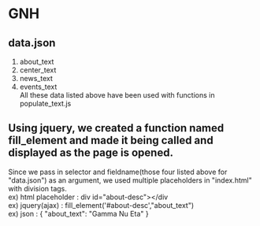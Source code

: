 # GNH

## data.json
  1. about_text
  2. center_text
  3. news_text
  4. events_text <br>
All these data listed above have been used with functions in populate_text.js
## Using jquery, we created a function named fill_element and made it being called and displayed as the page is opened.
Since we pass in selector and fieldname(those four listed above for "data.json") as an argument, we used multiple placeholders in "index.html" with division tags. <br>
  ex) html placeholder : div id="about-desc"></div <br>
  ex) jquery(ajax)     : fill_element('#about-desc',"about_text") <br>
  ex) json             : {    "about_text": "Gamma Nu Eta" } <br>
  
  
